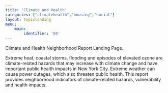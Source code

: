 ```yaml
---
title: 'Climate and Health'
categories: ["climatehealth","housing","social"]
layout: topiclanding
menu:
    main:
        identifier: '04'
---
```

Climate and Health Neighborhood Report Landing Page.

Extreme heat, coastal storms, flooding and episodes of elevated ozone are climate-related hazards that may increase with climate change and have important public health impacts in New York City. Extreme weather can cause power outages, which also threaten public health. This report provides neighborhood indicators of climate-related hazards, vulnerability and health impacts.





